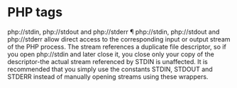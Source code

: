 # PHP tags
php://stdin, php://stdout and php://stderr ¶
php://stdin, php://stdout and php://stderr allow direct access to the corresponding input or output stream of the PHP process. The stream references a duplicate file descriptor, so if you open php://stdin and later close it, you close only your copy of the descriptor-the actual stream referenced by STDIN is unaffected. It is recommended that you simply use the constants STDIN, STDOUT and STDERR instead of manually opening streams using these wrappers.
